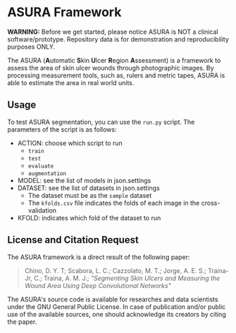 # ASURA Framework

**WARNING:** Before we get started, please notice ASURA is NOT a clinical software/prototype. Repository data is for demonstration and reproducibility purposes ONLY.

The ASURA (**A**utomatic **S**kin **U**lcer **R**egion **A**ssessment) is a framework to assess the area of skin ulcer wounds through photographic images. By processing measurement tools, such as, rulers and metric tapes, ASURA is able to estimate the area in real world units.

## Usage

To test ASURA segmentation, you can use the `run.py` script. The parameters of the script is as follows:
 - ACTION: choose which script to run 
	- `train`
	-  `test`
	-  `evaluate`
	-  `augmentation` 
 - MODEL: see the list of models in json.settings
 - DATASET: see the list of datasets in json.settings
	 - The dataset must be as the `sample` dataset
	 - The `kfolds.csv` file indicates the folds of each image in the cross-validation
 - KFOLD: indicates which fold of the dataset to run

## License and Citation Request

The ASURA framework is a direct result of the following paper: 

> Chino, D. Y. T; Scabora, L. C.; Cazzolato, M. T.; Jorge, A. E. S.; Traina-Jr, C.; Traina, A. M. J.; *"Segmenting Skin Ulcers and Measuring the Wound Area Using Deep Convolutional Networks"* 

The ASURA's source code is available for researches and data scientists under the GNU General Public License. In case of publication and/or public use of the available sources, one should acknowledge its creators by citing the paper.
<!---
Bibtex:
```
@article{ChinoEtAl,  
      author = {Daniel Y. T. Chino and  
                Lucas C. Scabora and  	
    		    Mirela T. Cazzolato and 
                Ana E. S. Jorge and  
                Caetano Traina-Jr. and  
                Agma J. M. Traina},
      title = {Segmenting Skin Ulcers and Measuring the Wound Area Using Deep Convolutional Networks},
}
```
-->

